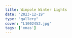 ```yaml
---
title: Wimpole Winter Lights
date: "2023-12-19"
type: "gallery"
cover: "L1002452.jpg"
tags: ['xmas']
---
```

